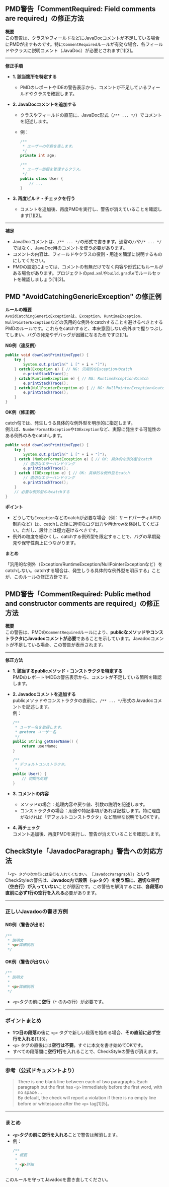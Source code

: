 ## PMD警告「CommentRequired: Field comments are required」の修正方法

**概要**  
この警告は、クラスやフィールドなどにJavaDocコメントが不足している場合にPMDが出すものです。特に`CommentRequired`ルールが有効な場合、各フィールドやクラスに説明コメント（JavaDoc）が必要とされます[1][2]。

---

**修正手順**

- **1. 該当箇所を特定する**
  - PMDのレポートやIDEの警告表示から、コメントが不足しているフィールドやクラスを確認します。

- **2. JavaDocコメントを追加する**
  - クラスやフィールドの直前に、JavaDoc形式（`/** ... */`）でコメントを記述します。
  - 例：

    ```java
    /**
     * ユーザーの年齢を表します。
     */
    private int age;
    ```

    ```java
    /**
     * ユーザー情報を管理するクラス。
     */
    public class User {
        // ...
    }
    ```

- **3. 再度ビルド・チェックを行う**
  - コメントを追加後、再度PMDを実行し、警告が消えていることを確認します[1][2]。

---

**補足**

- JavaDocコメントは、`/** ... */`の形式で書きます。通常の`//`や`/* ... */`ではなく、JavaDoc用のコメントを使う必要があります。
- コメントの内容は、フィールドやクラスの役割・用途を簡潔に説明するものにしてください。
- PMDの設定によっては、コメントの有無だけでなく内容や形式にもルールがある場合があります。プロジェクトの`pmd.xml`や`build.gradle`でルールセットを確認しましょう[1][2]。

## PMD "AvoidCatchingGenericException" の修正例

**ルールの概要**  
`AvoidCatchingGenericException`は、`Exception`、`RuntimeException`、`NullPointerException`などの汎用的な例外をcatchすることを避けるべきとするPMDのルールです。これらをcatchすると、本来意図しない例外まで握りつぶしてしまい、バグの発見やデバッグが困難になるためです[2][1]。

**NG例（違反例）**

```java
public void downCastPrimitiveType() {
    try {
        System.out.println(" i [" + i + "]");
    } catch(Exception e) { // NG: 汎用的なExceptionのcatch
        e.printStackTrace();
    } catch(RuntimeException e) { // NG: RuntimeExceptionのcatch
        e.printStackTrace();
    } catch(NullPointerException e) { // NG: NullPointerExceptionのcatch
        e.printStackTrace();
    }
}
```


**OK例（修正例）**

catch句では、発生しうる具体的な例外型を明示的に指定します。  
例えば、`NumberFormatException`や`IOException`など、実際に発生する可能性のある例外のみをcatchします。

```java
public void downCastPrimitiveType() {
    try {
        System.out.println(" i [" + i + "]");
    } catch (NumberFormatException e) { // OK: 具体的な例外型をcatch
        // 適切なエラーハンドリング
        e.printStackTrace();
    } catch (IOException e) { // OK: 具体的な例外型をcatch
        // 適切なエラーハンドリング
        e.printStackTrace();
    }
    // 必要な例外型のみcatchする
}
```


**ポイント**

- どうしても`Exception`などのcatchが必要な場合（例：サードパーティAPIの制約など）は、catchした後に適切なログ出力や再throwを検討してください。ただし、設計上は極力避けるべきです。
- 例外の粒度を細かくし、catchする例外型を限定することで、バグの早期発見や保守性向上につながります。

**まとめ**

「汎用的な例外（Exception/RuntimeException/NullPointerExceptionなど）をcatchしない。catchする場合は、発生しうる具体的な例外型を明示する」ことが、このルールの修正方針です。

## PMD警告「CommentRequired: Public method and constructor comments are required」の修正方法

**概要**  
この警告は、PMDの`CommentRequired`ルールにより、**publicなメソッドやコンストラクタにJavadocコメントが必要**であることを示しています。Javadocコメントが不足している場合、この警告が表示されます。

---

**修正方法**

- **1. 該当するpublicメソッド・コンストラクタを特定する**  
  PMDのレポートやIDEの警告表示から、コメントが不足している箇所を確認します。

- **2. Javadocコメントを追加する**  
  publicメソッドやコンストラクタの直前に、`/** ... */`形式のJavadocコメントを記述します。  
  例：

    ```java
    /**
     * ユーザー名を取得します。
     * @return ユーザー名
     */
    public String getUserName() {
        return userName;
    }

    /**
     * デフォルトコンストラクタ。
     */
    public User() {
        // 初期化処理
    }
    ```

- **3. コメントの内容**  
  - メソッドの場合：処理内容や戻り値、引数の説明を記述します。
  - コンストラクタの場合：用途や特記事項があれば記載します。特に理由がなければ「デフォルトコンストラクタ」など簡単な説明でもOKです。

- **4. 再チェック**  
  コメント追加後、再度PMDを実行し、警告が消えていることを確認します。

## CheckStyle「JavadocParagraph」警告への対応方法

「`<p> タグの次の行には空行を入れてください。 [JavadocParagraph]`」というCheckStyleの警告は、**Javadoc内で段落（`<p>`タグ）を使う際に、適切な空行（空白行）が入っていない**ことが原因です。この警告を解消するには、**各段落の直前に必ず1行の空行を入れる**必要があります。

---

### 正しいJavadocの書き方例

#### NG例（警告が出る）

```java
/**
 * 説明文
 * <p>詳細説明
 */
```

#### OK例（警告が出ない）

```java
/**
 * 説明文
 *
 * <p>詳細説明
 */
```
- `<p>`タグの前に**空行**（`*` のみの行）が必要です。

---

### ポイントまとめ

- **1つ目の段落**の後に `<p>` タグで新しい段落を始める場合、**その直前に必ず空行を入れる**[1][5]。
- `<p>` タグの直後には**空行は不要**。すぐに本文を書き始めてOKです。
- すべての段落間に**空行1行**を入れることで、CheckStyleの警告が消えます。

---

### 参考（公式ドキュメントより）

> There is one blank line between each of two paragraphs. Each paragraph but the first has `<p>` immediately before the first word, with no space ...  
> By default, the check will report a violation if there is no empty line before or whitespace after the `<p>` tag[1][5]。

---

### まとめ

- **`<p>`タグの前に空行を入れる**ことで警告は解消します。
- 例：
    ```java
    /**
     * 概要
     *
     * <p>詳細
     */
    ```

このルールを守ってJavadocを書き直してください。
